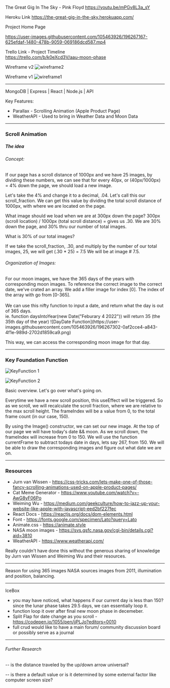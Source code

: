 The Great Gig In The Sky - Pink Floyd
https://youtu.be/mPGv8L3a_sY

Heroku Link
https://the-great-gig-in-the-sky.herokuapp.com/

Project Home Page

https://user-images.githubusercontent.com/105463926/196267167-625efdaf-1480-478b-9059-069186dcd587.mp4




Trello Link - Project Timeline  
https://trello.com/b/k0eXcd3V/aau-moon-phase

Wireframe v2
![wireframe2](https://user-images.githubusercontent.com/105463926/196267192-e087e057-8999-4471-ba62-79ea2bafb18b.png)

Wireframe v1
![wireframe1](https://user-images.githubusercontent.com/105463926/196267246-b6a8c468-5141-4ad3-acb1-0b9f681be99b.png)


---
MongoDB | Express | React | Node.js | API 

Key Features:
- Parallax - Scrolling Animation (Apple Product Page) 
- WeatherAPI - Used to bring in Weather Data and Moon Data

---
<h3> Scroll Animation </h3>
<h5>The idea </h5>

<h6>Concept:</h6>
If our page has a scroll distance of 1000px and we have 25 images, by dividing these numbers, we can see that for every 40px, or (40px/1000px) = 4% down the page, we should load a new image.

Let's take the 4% and change it to a decimal, .04. 
Let's call this our scroll_fraction. 
We can get this value by dividing the total scroll distance of 1000px, with where we are located on the page.

What image should we load when we are at 300px down the page? 
300px (scroll location) / 1000px (total scroll distance) = gives us .30.
We are 30% down the page, and 30% thru our number of total images.

What is 30% of our total images?

If we take the scroll_fraction, .30, and multiply by the number of our total images, 25, we will get (.30 * 25) = 7.5
We will be at image # 7.5. 

<h6>Organization of Images:</h6>
For our moon images, we have the 365 days of the years with corresponding moon images. To reference the correct image to the correct date, we've crated an array.
We add a filler image for index [0]. The index of the array with go from [0-365].
<br />
<br />
We can use this nifty function to input a date, and return what the day is out of 365 days.
<br />
ie. function daysIntoYear(new Date("Feburary 4 2022")) will return 35 (the 35th day of the year)
![DayDate Function](https://user-images.githubusercontent.com/105463926/196267302-0af2cce4-a843-4f1e-989d-2702d1859ca9.png)

This way, we can access the corresponding moon image for that day.

---
<h3> Key Foundation Function</h3>

![KeyFunction 1](https://user-images.githubusercontent.com/105463926/196267334-63a1cc57-b7a9-436d-95ba-7bc9aeec7893.png)

![KeyFunction 2](https://user-images.githubusercontent.com/105463926/196267363-579ba76e-05e8-4759-8aeb-0ee5fcbf1d63.png)

Basic overview.
Let's go over what's going on. 

Everytime we have a new scroll position, this useEffect will be triggered. So as we scroll, we will recalculate the scroll fraction, where we are relative to the max scroll height. The frameIndex will be a value from 0, to the total frame count (in our case, 150).

By using the Image() constructor, we can set our new image. At the top of our page we will have today's date && moon. As we scroll down, the frameIndex will increase from 0 to 150. We will use the function currentFrame to subtract todays date in days, lets say 267, from 150. We will be able to draw the corresponding images and figure out what date we are on.


----
<h3> Resources </h3>

- Jurn van Wissen - https://css-tricks.com/lets-make-one-of-those-fancy-scrolling-animations-used-on-apple-product-pages/
- Cat Meme Generator - https://www.youtube.com/watch?v=-AwG8yF06Po
- Weiming Wu - https://medium.com/geekculture/how-to-jazz-up-your-website-like-apple-with-javascript-eed2bf227fec 
- React Docs - https://reactjs.org/docs/dom-elements.html 
- Font - https://fonts.google.com/specimen/Lato?query=Lato
- Animate.css - https://animate.style
- NASA moon images - https://svs.gsfc.nasa.gov/cgi-bin/details.cgi?aid=3810
- WeatherAPI - https://www.weatherapi.com/

Really couldn't have done this without the generous sharing of knowledge by Jurn van Wissen and Weiming Wu and their resources.

---
Reason for using 365 images
NASA sources images from 2011, illumination and position, balancing.

---
IceBox
- you may have noticed, what happens if our current day is less than 150? since the lunar phase takes 29.5 days, we can essentially loop it.
- function loop it over after final new moon phase in decemeber. 
- Split Flap for date change as you scroll - https://codepen.io/1055/pen/jjPLJo?editors=0010
- full crud would like to have a main forum/ community discussion board or possibly serve as a journal

---
<h6> Further Research</h6>
-- is the distance traveled by the up/down arrow universal?

-- is there a default value or is it determined by some external factor like computer screen size?
